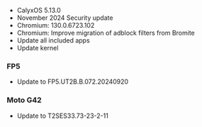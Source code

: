 * CalyxOS 5.13.0
* November 2024 Security update
* Chromium: 130.0.6723.102
* Chromium: Improve migration of adblock filters from Bromite
* Update all included apps
* Update kernel

### FP5
* Update to FP5.UT2B.B.072.20240920

### Moto G42
* Update to T2SES33.73-23-2-11
